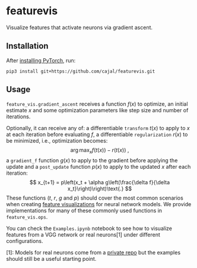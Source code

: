 # featurevis
Visualize features that activate neurons via gradient ascent.

## Installation
After [installing PyTorch](https://pytorch.org/get-started/locally/), run:
```
pip3 install git+https://github.com/cajal/featurevis.git
```

## Usage
`feature_vis.gradient_ascent` receives a function $f(x)$ to optimize, an initial estimate $x$ and some optimization parameters like step size and number of iterations.

Optionally, it can receive any of: a differentiable `transform` $t(x)$ to apply to $x$ at each iteration before evaluating $f$, a differentiable `regularization` $r(x)$ to be minimized, i.e., optimization becomes:
$$\arg\max_{x} f(t(x)) - r(t(x))\text{ ,}$$
a `gradient_f` function $g(x)$ to apply to the gradient before applying the update and a `post_update` function $p(x)$ to apply to the updated $x$ after each iteration:
$$
    x_{t+1} = p\left(x_t + \alpha g\left(\frac{\delta f}{\delta x_t}\right)\right)\text{.}
$$
These functions ($t$, $r$, $g$ and $p$) should cover the most common scenarios when creating [feature visualizations](https://distill.pub/2017/feature-visualization/) for neural network models. We provide implementations for many of these commonly used functions in `feature_vis.ops`. 

You can check the `Examples.ipynb` notebook to see how to visualize features from a VGG network or real neurons[1] under different configurations. 

[1]: Models for real neurons come from a [private repo](https://github.com/cajal/static-networks) but the examples should still be a useful starting point.

